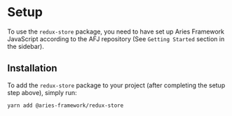 # Setup

To use the `redux-store` package, you need to have set up  Aries Framework JavaScript according to the AFJ repository (See `Getting Started` section in the sidebar).

## Installation

To add the `redux-store` package to your project (after completing the setup step above), simply run:

```sh
yarn add @aries-framework/redux-store
```
